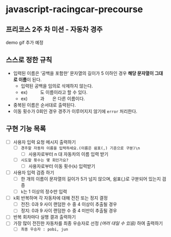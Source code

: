 # javascript-racingcar-precourse
## 프리코스 2주 차 미션 - 자동차 경주

demo gif 추가 예정

## 스스로 정한 규칙
- 입력된 이름은 ‘공백을 포함한’ 문자열의 길이가 5 이하인 경우 **해당 문자열이 그대로 이름**이 된다.
    - 입력된 공백을 임의로 삭제하지 않는다.
    - ex) `     `도 이름이라고 할 수 있다.
    - ex) `     `과 `   `은 다른 이름이다.
- 중복된 이름은 순서대로 출력된다.
- 이동 횟수가 0회인 경우 경주가 이루어지지 않기에 `error` 처리한다.

## 구현 기능 목록
- [ ] 사용자 입력 요청 메시지 출력하기
  - [ ] `경주할 자동차 이름을 입력하세요.(이름은 쉼표(,) 기준으로 구분)\n`
    - [ ] 사용자로부터 n 대 자동차의 이름 입력 받기
  - [ ] `시도할 횟수는 몇 회인가요?`
    - [ ] 사용자로부터 이동 횟수(`k`) 입력받기
- [ ] 사용자 입력 검증 하기
  - [ ] 한 개의 이름이 문자열의 길이가 5가 넘지 않으며, 쉼표(,)로 구분되어 있는지 검증
  - [ ] `k`는 1 이상의 정수만 입력
- [ ] `k`회 반복하며 각 자동차에 대해 전진 또는 정지 결정
  - [ ] 전진: 0과 9 사이 랜덤한 수 중 4 이상이 추출될 경우
  - [ ] 정지: 0과 9 사이 랜덤한 수 중 4 미만이 추출될 경우
- [ ] 반복 회차마다 실행 결과 출력하기
- [ ] 가장 많이 전진한 자동차를 최종 우승자로 선정 _(여러 대일 수 있음)_ 하여 출력하기
  - [ ] `최종 우승자 : pobi, jun`